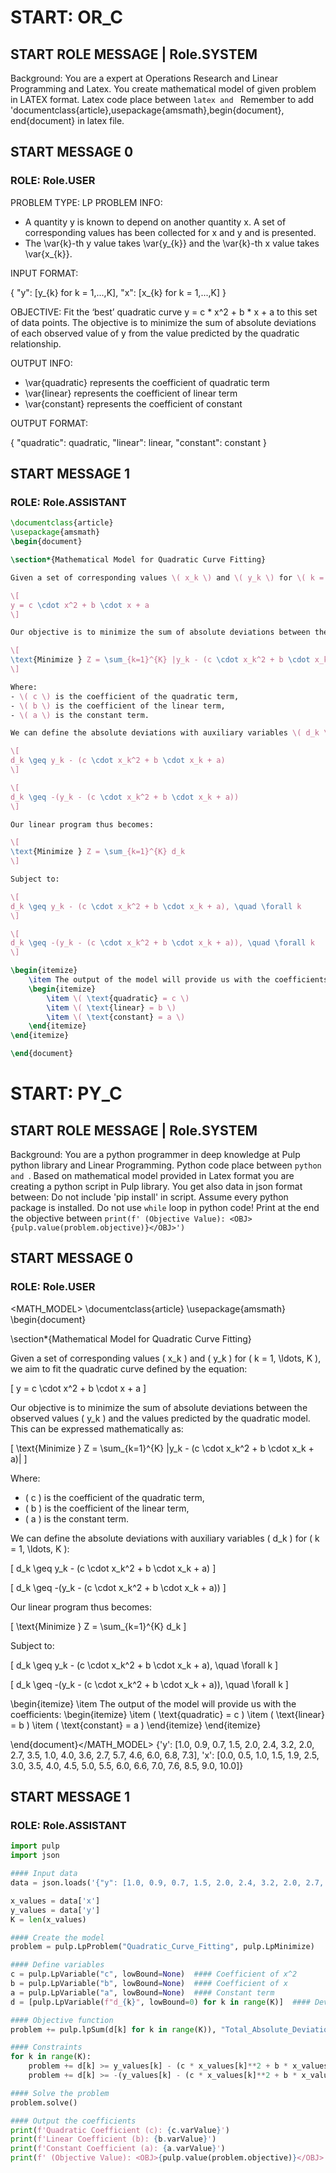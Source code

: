 # START: OR_C 
## START ROLE MESSAGE | Role.SYSTEM 
Background: You are a expert at Operations Research and Linear Programming and Latex. You create mathematical model of given problem in LATEX format. Latex code place between ```latex and ``` Remember to add 'documentclass{article},usepackage{amsmath},begin{document}, end{document} in latex file. 
## START MESSAGE 0 
### ROLE: Role.USER
<DESCRIPTION>
PROBLEM TYPE: LP
PROBLEM INFO:

- A quantity y is known to depend on another quantity x. A set of corresponding values has been collected for x and y and is presented.
- The \var{k}-th y value takes \var{y_{k}} and the \var{k}-th x value takes \var{x_{k}}.

INPUT FORMAT:

{
    "y": [y_{k} for k = 1,...,K],
    "x": [x_{k} for k = 1,...,K]
}


OBJECTIVE: Fit the ‘best’ quadratic curve y = c * x^2 + b * x + a to this set of data points. The objective is to minimize the sum of absolute deviations of each observed value of y from the value predicted by the quadratic relationship.

OUTPUT INFO:

- \var{quadratic} represents the coefficient of quadratic term
- \var{linear} represents the coefficient of linear term
- \var{constant} represents the coefficient of constant

OUTPUT FORMAT:

{
    "quadratic": quadratic,
    "linear": linear,
    "constant": constant
}
</DESCRIPTION>


## START MESSAGE 1 
### ROLE: Role.ASSISTANT
```latex
\documentclass{article}
\usepackage{amsmath}
\begin{document}

\section*{Mathematical Model for Quadratic Curve Fitting}

Given a set of corresponding values \( x_k \) and \( y_k \) for \( k = 1, \ldots, K \), we aim to fit the quadratic curve defined by the equation:

\[
y = c \cdot x^2 + b \cdot x + a
\]

Our objective is to minimize the sum of absolute deviations between the observed values \( y_k \) and the values predicted by the quadratic model. This can be expressed mathematically as:

\[
\text{Minimize } Z = \sum_{k=1}^{K} |y_k - (c \cdot x_k^2 + b \cdot x_k + a)|
\]

Where:
- \( c \) is the coefficient of the quadratic term,
- \( b \) is the coefficient of the linear term,
- \( a \) is the constant term.

We can define the absolute deviations with auxiliary variables \( d_k \) for \( k = 1, \ldots, K \):

\[
d_k \geq y_k - (c \cdot x_k^2 + b \cdot x_k + a)
\]

\[
d_k \geq -(y_k - (c \cdot x_k^2 + b \cdot x_k + a))
\]

Our linear program thus becomes:

\[
\text{Minimize } Z = \sum_{k=1}^{K} d_k
\]

Subject to:

\[
d_k \geq y_k - (c \cdot x_k^2 + b \cdot x_k + a), \quad \forall k
\]

\[
d_k \geq -(y_k - (c \cdot x_k^2 + b \cdot x_k + a)), \quad \forall k
\]

\begin{itemize}
    \item The output of the model will provide us with the coefficients:
    \begin{itemize}
        \item \( \text{quadratic} = c \)
        \item \( \text{linear} = b \)
        \item \( \text{constant} = a \)
    \end{itemize}
\end{itemize}

\end{document}
```

# START: PY_C 
## START ROLE MESSAGE | Role.SYSTEM 
Background: You are a python programmer in deep knowledge at Pulp python library and Linear Programming. Python code place between ```python and ```. Based on mathematical model provided in Latex format you are creating a python script in Pulp library. You get also data in json format between: <DATA></DATA> Do not include 'pip install' in script. Assume every python package is installed. Do not use `while` loop in python code! Print at the end the objective between <OBJ></OBJ> `print(f' (Objective Value): <OBJ>{pulp.value(problem.objective)}</OBJ>')` 
## START MESSAGE 0 
### ROLE: Role.USER
<MATH_MODEL>
\documentclass{article}
\usepackage{amsmath}
\begin{document}

\section*{Mathematical Model for Quadratic Curve Fitting}

Given a set of corresponding values \( x_k \) and \( y_k \) for \( k = 1, \ldots, K \), we aim to fit the quadratic curve defined by the equation:

\[
y = c \cdot x^2 + b \cdot x + a
\]

Our objective is to minimize the sum of absolute deviations between the observed values \( y_k \) and the values predicted by the quadratic model. This can be expressed mathematically as:

\[
\text{Minimize } Z = \sum_{k=1}^{K} |y_k - (c \cdot x_k^2 + b \cdot x_k + a)|
\]

Where:
- \( c \) is the coefficient of the quadratic term,
- \( b \) is the coefficient of the linear term,
- \( a \) is the constant term.

We can define the absolute deviations with auxiliary variables \( d_k \) for \( k = 1, \ldots, K \):

\[
d_k \geq y_k - (c \cdot x_k^2 + b \cdot x_k + a)
\]

\[
d_k \geq -(y_k - (c \cdot x_k^2 + b \cdot x_k + a))
\]

Our linear program thus becomes:

\[
\text{Minimize } Z = \sum_{k=1}^{K} d_k
\]

Subject to:

\[
d_k \geq y_k - (c \cdot x_k^2 + b \cdot x_k + a), \quad \forall k
\]

\[
d_k \geq -(y_k - (c \cdot x_k^2 + b \cdot x_k + a)), \quad \forall k
\]

\begin{itemize}
    \item The output of the model will provide us with the coefficients:
    \begin{itemize}
        \item \( \text{quadratic} = c \)
        \item \( \text{linear} = b \)
        \item \( \text{constant} = a \)
    \end{itemize}
\end{itemize}

\end{document}</MATH_MODEL>
<DATA>
{'y': [1.0, 0.9, 0.7, 1.5, 2.0, 2.4, 3.2, 2.0, 2.7, 3.5, 1.0, 4.0, 3.6, 2.7, 5.7, 4.6, 6.0, 6.8, 7.3], 'x': [0.0, 0.5, 1.0, 1.5, 1.9, 2.5, 3.0, 3.5, 4.0, 4.5, 5.0, 5.5, 6.0, 6.6, 7.0, 7.6, 8.5, 9.0, 10.0]}</DATA>


## START MESSAGE 1 
### ROLE: Role.ASSISTANT
```python
import pulp
import json

#### Input data
data = json.loads('{"y": [1.0, 0.9, 0.7, 1.5, 2.0, 2.4, 3.2, 2.0, 2.7, 3.5, 1.0, 4.0, 3.6, 2.7, 5.7, 4.6, 6.0, 6.8, 7.3], "x": [0.0, 0.5, 1.0, 1.5, 1.9, 2.5, 3.0, 3.5, 4.0, 4.5, 5.0, 5.5, 6.0, 6.6, 7.0, 7.6, 8.5, 9.0, 10.0]}')

x_values = data['x']
y_values = data['y']
K = len(x_values)

#### Create the model
problem = pulp.LpProblem("Quadratic_Curve_Fitting", pulp.LpMinimize)

#### Define variables
c = pulp.LpVariable("c", lowBound=None)  #### Coefficient of x^2
b = pulp.LpVariable("b", lowBound=None)  #### Coefficient of x
a = pulp.LpVariable("a", lowBound=None)  #### Constant term
d = [pulp.LpVariable(f"d_{k}", lowBound=0) for k in range(K)]  #### Deviations

#### Objective function
problem += pulp.lpSum(d[k] for k in range(K)), "Total_Absolute_Deviation"

#### Constraints
for k in range(K):
    problem += d[k] >= y_values[k] - (c * x_values[k]**2 + b * x_values[k] + a), f"Upper_Bound_Constraint_{k}"
    problem += d[k] >= -(y_values[k] - (c * x_values[k]**2 + b * x_values[k] + a)), f"Lower_Bound_Constraint_{k}"

#### Solve the problem
problem.solve()

#### Output the coefficients
print(f'Quadratic Coefficient (c): {c.varValue}')
print(f'Linear Coefficient (b): {b.varValue}')
print(f'Constant Coefficient (a): {a.varValue}')
print(f' (Objective Value): <OBJ>{pulp.value(problem.objective)}</OBJ>')
```

